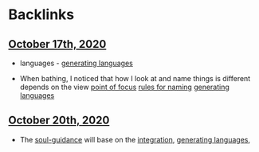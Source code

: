 
# Backlinks
## [October 17th, 2020](<October 17th, 2020.md>)
- languages - [generating languages](<generating languages.md>)

- When bathing, I noticed that how I look at and name things is different depends on the view [point of focus](<point of focus.md>) [rules for naming](<rules for naming.md>) [generating languages](<generating languages.md>)

## [October 20th, 2020](<October 20th, 2020.md>)
- The [soul-guidance](<soul-guidance.md>) will base on the [integration](<integration.md>), [generating languages](<generating languages.md>),

